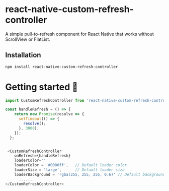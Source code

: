 # react-native-custom-refresh-controller

A simple pull-to-refresh component for React Native that works without ScrollView or FlatList.

## Installation

```bash
npm install react-native-custom-refresh-controller
```

# Getting started 🚀

```js
import CustomRefreshController from 'react-native-custom-refresh-controller';

const handleRefresh = () => {
    return new Promise(resolve => {
      setTimeout(() => {
        resolve();
      }, 3000);
    });
  };


 <CustomRefreshController
    onRefresh={handleRefresh}
    loaderColor=''
    loaderColor = '#0000ff',   // Default loader color
    loaderSize = 'large',      // Default loader size
    loaderBackground = 'rgba(255, 255, 255, 0.6)' // Default background for loader overlay'>
      ......
</CustomRefreshController>
```